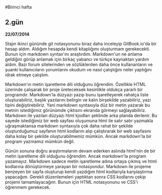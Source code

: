 #Birinci hafta
## 2.gün

**22/07/2014**

Stajın ikinci gününde git notasyonunu biraz daha inceleyip GitBook.io'da bir hesap aldım. Aldığım hesapda kendi kitaplığımı oluşturmam gerekecekti. Bunun için markdown syntax'ını araştırdım. Markdown'un ne anlama geldiğini görüp anlamak için birkaç yabancı ve türkçe kaynaktan yardım aldım. Bazı forum sitelerinden ve sözlüklerden daha önce kullananların ve şuanki kullanıcıların yorumlarını okudum ve nasıl çalıştığını neler yaptığını idrak etmeye çalıştım.

Markdown'ın metin işaretleme dili olduğunu öğrendim. Özellikle HTML üzerinde çalışarak bir proje üreteceksek kesinlikle oldukça yararlı bir programdır. Markdown'la düzyazı yazıp bunu işaretleyerek rahatça liste oluşturabiliriz, başlık yazılarını belirgin ve kalın birşekilde yazabiliriz, yazı tipini değiştirebiliriz. Yani markdown syntaxıyla düz bir metin yazarak bu metnin istediğimiz görünümde çıktısını ekranda görmeyi sağlayabiliriz. Markdown ile yazılan düzyazı html kjodları şeklinde arka planda derlenir. Bu sayede istediğimiz bir web sayfası oluşumuna html ile satır satır yazmakla uğraşmaktansa markdown syntaxıyla çok daha rahat bir şekilde oluşturduğumuz sayfanın html kodlarını alıp çalıştırarak bir web sayfasını daha kolay bir şekilde oluşturabilmemiz mümkün. Ancak markdown'la bir program yazmamız mümkün değil.


Günün sonuna doğru araştırmalarım devam ederken aslında html'nin de bir metin işaretleme dili olduğunu öğrendim. Ancak markdown'la program yazamayız. Markdown sadece metin işaretleme adına ortaya çıkmış ve html kodlarına dönüştürmeye yarayan bir notasyondur. Markdown ile projeme benzeyen bir sayfa oluşturup kendi yazdığım html kodlarıyla karşılaştırma yapacağım. Gerekli düzenlemeleri yaptıktan sonra CSS kodlarını çekip projemi tamamlayacağım. Bunun için HTML notasyonunu ve CSS'i öğrenmem gerekecek.
